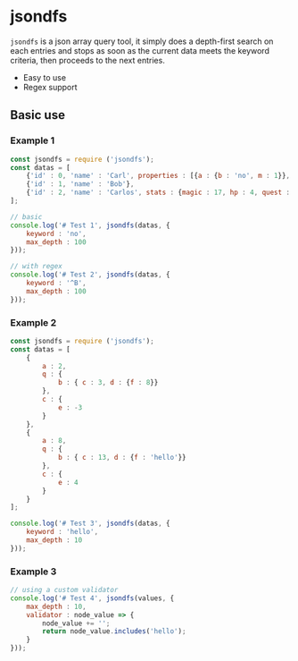 # jsondfs
`jsondfs` is a json array query tool, it simply does a depth-first search on each entries and stops as soon as the current data meets the keyword criteria, then proceeds to the next entries.
- Easy to use
- Regex support

## Basic use
### Example 1
```javascript
const jsondfs = require ('jsondfs');
const datas = [
    {'id' : 0, 'name' : 'Carl', properties : [{a : {b : 'no', m : 1}}, {i : 'am', home : 'hello'}]},
    {'id' : 1, 'name' : 'Bob'},
    {'id' : 2, 'name' : 'Carlos', stats : {magic : 17, hp : 4, quest : [{special : 1, human : 'no'}, 2, 3]}}
];

// basic
console.log('# Test 1', jsondfs(datas, {
    keyword : 'no',
    max_depth : 100
}));

// with regex
console.log('# Test 2', jsondfs(datas, {
    keyword : '^B',
    max_depth : 100
}));
```

### Example 2
```javascript
const jsondfs = require ('jsondfs');
const datas = [
	{
		a : 2,
		q : {
			b : { c : 3, d : {f : 8}}
		},
		c : {
			e : -3
		}
	},
	{
		a : 8,
		q : {
			b : { c : 13, d : {f : 'hello'}}
		},
		c : {
			e : 4
		}
	}
];

console.log('# Test 3', jsondfs(datas, {
	keyword : 'hello',
	max_depth : 10
}));
```

### Example 3
```javascript
// using a custom validator
console.log('# Test 4', jsondfs(values, {
	max_depth : 10,
	validator : node_value => {
		node_value += '';
		return node_value.includes('hello'); 
	}
}));
```